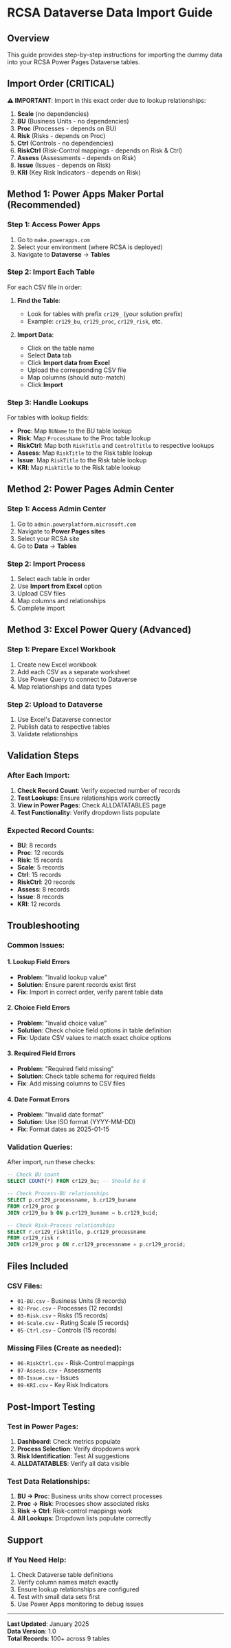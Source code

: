 # RCSA Dataverse Data Import Guide

## Overview
This guide provides step-by-step instructions for importing the dummy data into your RCSA Power Pages Dataverse tables.

## Import Order (CRITICAL)
**⚠️ IMPORTANT**: Import in this exact order due to lookup relationships:

1. **Scale** (no dependencies)
2. **BU** (Business Units - no dependencies)
3. **Proc** (Processes - depends on BU)
4. **Risk** (Risks - depends on Proc)
5. **Ctrl** (Controls - no dependencies)
6. **RiskCtrl** (Risk-Control mappings - depends on Risk & Ctrl)
7. **Assess** (Assessments - depends on Risk)
8. **Issue** (Issues - depends on Risk)
9. **KRI** (Key Risk Indicators - depends on Risk)

## Method 1: Power Apps Maker Portal (Recommended)

### Step 1: Access Power Apps
1. Go to `make.powerapps.com`
2. Select your environment (where RCSA is deployed)
3. Navigate to **Dataverse** → **Tables**

### Step 2: Import Each Table
For each CSV file in order:

1. **Find the Table**:
   - Look for tables with prefix `cr129_` (your solution prefix)
   - Example: `cr129_bu`, `cr129_proc`, `cr129_risk`, etc.

2. **Import Data**:
   - Click on the table name
   - Select **Data** tab
   - Click **Import data from Excel**
   - Upload the corresponding CSV file
   - Map columns (should auto-match)
   - Click **Import**

### Step 3: Handle Lookups
For tables with lookup fields:
- **Proc**: Map `BUName` to the BU table lookup
- **Risk**: Map `ProcessName` to the Proc table lookup
- **RiskCtrl**: Map both `RiskTitle` and `ControlTitle` to respective lookups
- **Assess**: Map `RiskTitle` to the Risk table lookup
- **Issue**: Map `RiskTitle` to the Risk table lookup
- **KRI**: Map `RiskTitle` to the Risk table lookup

## Method 2: Power Pages Admin Center

### Step 1: Access Admin Center
1. Go to `admin.powerplatform.microsoft.com`
2. Navigate to **Power Pages sites**
3. Select your RCSA site
4. Go to **Data** → **Tables**

### Step 2: Import Process
1. Select each table in order
2. Use **Import from Excel** option
3. Upload CSV files
4. Map columns and relationships
5. Complete import

## Method 3: Excel Power Query (Advanced)

### Step 1: Prepare Excel Workbook
1. Create new Excel workbook
2. Add each CSV as a separate worksheet
3. Use Power Query to connect to Dataverse
4. Map relationships and data types

### Step 2: Upload to Dataverse
1. Use Excel's Dataverse connector
2. Publish data to respective tables
3. Validate relationships

## Validation Steps

### After Each Import:
1. **Check Record Count**: Verify expected number of records
2. **Test Lookups**: Ensure relationships work correctly
3. **View in Power Pages**: Check ALLDATATABLES page
4. **Test Functionality**: Verify dropdown lists populate

### Expected Record Counts:
- **BU**: 8 records
- **Proc**: 12 records  
- **Risk**: 15 records
- **Scale**: 5 records
- **Ctrl**: 15 records
- **RiskCtrl**: 20 records
- **Assess**: 8 records
- **Issue**: 8 records
- **KRI**: 12 records

## Troubleshooting

### Common Issues:

#### 1. **Lookup Field Errors**
- **Problem**: "Invalid lookup value"
- **Solution**: Ensure parent records exist first
- **Fix**: Import in correct order, verify parent table data

#### 2. **Choice Field Errors**
- **Problem**: "Invalid choice value"
- **Solution**: Check choice field options in table definition
- **Fix**: Update CSV values to match exact choice options

#### 3. **Required Field Errors**
- **Problem**: "Required field missing"
- **Solution**: Check table schema for required fields
- **Fix**: Add missing columns to CSV files

#### 4. **Date Format Errors**
- **Problem**: "Invalid date format"
- **Solution**: Use ISO format (YYYY-MM-DD)
- **Fix**: Format dates as 2025-01-15

### Validation Queries:
After import, run these checks:

```sql
-- Check BU count
SELECT COUNT(*) FROM cr129_bu; -- Should be 8

-- Check Process-BU relationships
SELECT p.cr129_processname, b.cr129_buname 
FROM cr129_proc p 
JOIN cr129_bu b ON p.cr129_buname = b.cr129_buid;

-- Check Risk-Process relationships  
SELECT r.cr129_risktitle, p.cr129_processname
FROM cr129_risk r
JOIN cr129_proc p ON r.cr129_processname = p.cr129_procid;
```

## Files Included

### CSV Files:
- `01-BU.csv` - Business Units (8 records)
- `02-Proc.csv` - Processes (12 records)
- `03-Risk.csv` - Risks (15 records)
- `04-Scale.csv` - Rating Scale (5 records)
- `05-Ctrl.csv` - Controls (15 records)

### Missing Files (Create as needed):
- `06-RiskCtrl.csv` - Risk-Control mappings
- `07-Assess.csv` - Assessments
- `08-Issue.csv` - Issues
- `09-KRI.csv` - Key Risk Indicators

## Post-Import Testing

### Test in Power Pages:
1. **Dashboard**: Check metrics populate
2. **Process Selection**: Verify dropdowns work
3. **Risk Identification**: Test AI suggestions
4. **ALLDATATABLES**: Verify all data visible

### Test Data Relationships:
1. **BU → Proc**: Business units show correct processes
2. **Proc → Risk**: Processes show associated risks
3. **Risk → Ctrl**: Risk-control mappings work
4. **All Lookups**: Dropdown lists populate correctly

## Support

### If You Need Help:
1. Check Dataverse table definitions
2. Verify column names match exactly
3. Ensure lookup relationships are configured
4. Test with small data sets first
5. Use Power Apps monitoring to debug issues

---

**Last Updated**: January 2025  
**Data Version**: 1.0  
**Total Records**: 100+ across 9 tables 